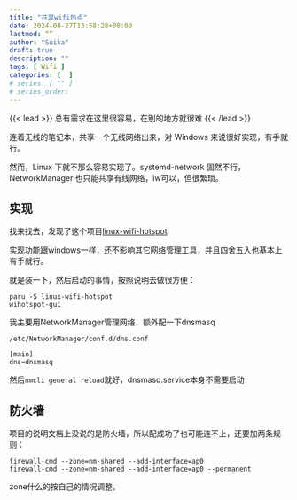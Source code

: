 ```yaml
---
title: "共享wifi热点"
date: 2024-08-27T13:58:28+08:00
lastmod: “”
author: "Suika"
draft: true
description: ""
tags: [ Wifi ]
categories: [  ]
# series: [ "" ]
# series_order: 
---
```


{{< lead >}}
总有需求在这里很容易，在别的地方就很难
{{< /lead >}}

连着无线的笔记本，共享一个无线网络出来，对 Windows 来说很好实现，有手就行。  

然而，Linux 下就不那么容易实现了。systemd-network 固然不行，NetworkManager 也只能共享有线网络，iw可以，但很繁琐。  

## 实现
找来找去，发现了这个项目[linux-wifi-hotspot ](https://github.com/lakinduakash/linux-wifi-hotspot)

实现功能跟windows一样，还不影响其它网络管理工具，并且四舍五入也基本上有手就行。  

就是装一下，然后启动的事情，按照说明去做很方便：
```
paru -S linux-wifi-hotspot
wihotspot-gui 
```

我主要用NetworkManager管理网络，额外配一下dnsmasq
```
/etc/NetworkManager/conf.d/dns.conf

[main]
dns=dnsmasq
```
然后`nmcli general reload`就好，dnsmasq.service本身不需要启动

## 防火墙

项目的说明文档上没说的是防火墙，所以配成功了也可能连不上，还要加两条规则：
```
firewall-cmd --zone=nm-shared --add-interface=ap0
firewall-cmd --zone=nm-shared --add-interface=ap0 --permanent
```
zone什么的按自己的情况调整。